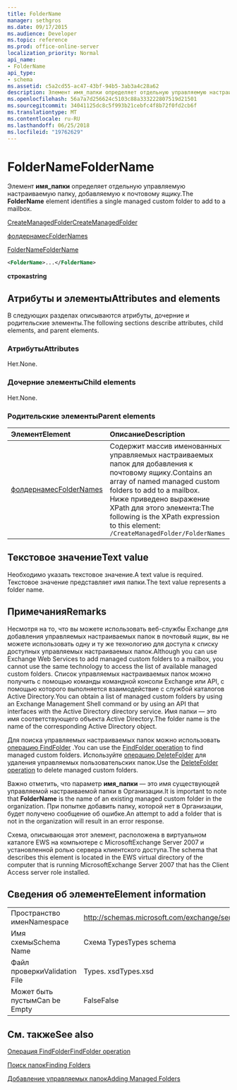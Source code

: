 ```yaml
---
title: FolderName
manager: sethgros
ms.date: 09/17/2015
ms.audience: Developer
ms.topic: reference
ms.prod: office-online-server
localization_priority: Normal
api_name:
- FolderName
api_type:
- schema
ms.assetid: c5a2cd55-ac47-43bf-94b5-3ab3a4c28a62
description: Элемент имя_папки определяет отдельную управляемую настраиваемую папку, добавляемую к почтовому ящику.
ms.openlocfilehash: 56a7a7d256624c5103c88a333222807519d21501
ms.sourcegitcommit: 34041125dc8c5f993b21cebfc4f8b72f0fd2cb6f
ms.translationtype: MT
ms.contentlocale: ru-RU
ms.lasthandoff: 06/25/2018
ms.locfileid: "19762629"
---
```

# <a name="foldername"></a><span data-ttu-id="4b2f0-103">FolderName</span><span class="sxs-lookup"><span data-stu-id="4b2f0-103">FolderName</span></span>

<span data-ttu-id="4b2f0-104">Элемент **имя_папки** определяет отдельную управляемую настраиваемую папку, добавляемую к почтовому ящику.</span><span class="sxs-lookup"><span data-stu-id="4b2f0-104">The **FolderName** element identifies a single managed custom folder to add to a mailbox.</span></span> 
  
[<span data-ttu-id="4b2f0-105">CreateManagedFolder</span><span class="sxs-lookup"><span data-stu-id="4b2f0-105">CreateManagedFolder</span></span>](createmanagedfolder.md)
  
[<span data-ttu-id="4b2f0-106">фолдернамес</span><span class="sxs-lookup"><span data-stu-id="4b2f0-106">FolderNames</span></span>](foldernames.md)
  
[<span data-ttu-id="4b2f0-107">FolderName</span><span class="sxs-lookup"><span data-stu-id="4b2f0-107">FolderName</span></span>](foldername.md)
  
```xml
<FolderName>...</FolderName>
```

 <span data-ttu-id="4b2f0-108">**строка**</span><span class="sxs-lookup"><span data-stu-id="4b2f0-108">**string**</span></span>
## <a name="attributes-and-elements"></a><span data-ttu-id="4b2f0-109">Атрибуты и элементы</span><span class="sxs-lookup"><span data-stu-id="4b2f0-109">Attributes and elements</span></span>

<span data-ttu-id="4b2f0-110">В следующих разделах описываются атрибуты, дочерние и родительские элементы.</span><span class="sxs-lookup"><span data-stu-id="4b2f0-110">The following sections describe attributes, child elements, and parent elements.</span></span>
  
### <a name="attributes"></a><span data-ttu-id="4b2f0-111">Атрибуты</span><span class="sxs-lookup"><span data-stu-id="4b2f0-111">Attributes</span></span>

<span data-ttu-id="4b2f0-112">Нет.</span><span class="sxs-lookup"><span data-stu-id="4b2f0-112">None.</span></span>
  
### <a name="child-elements"></a><span data-ttu-id="4b2f0-113">Дочерние элементы</span><span class="sxs-lookup"><span data-stu-id="4b2f0-113">Child elements</span></span>

<span data-ttu-id="4b2f0-114">Нет.</span><span class="sxs-lookup"><span data-stu-id="4b2f0-114">None.</span></span>
  
### <a name="parent-elements"></a><span data-ttu-id="4b2f0-115">Родительские элементы</span><span class="sxs-lookup"><span data-stu-id="4b2f0-115">Parent elements</span></span>

|<span data-ttu-id="4b2f0-116">**Элемент**</span><span class="sxs-lookup"><span data-stu-id="4b2f0-116">**Element**</span></span>|<span data-ttu-id="4b2f0-117">**Описание**</span><span class="sxs-lookup"><span data-stu-id="4b2f0-117">**Description**</span></span>|
|:-----|:-----|
|[<span data-ttu-id="4b2f0-118">фолдернамес</span><span class="sxs-lookup"><span data-stu-id="4b2f0-118">FolderNames</span></span>](foldernames.md) <br/> |<span data-ttu-id="4b2f0-119">Содержит массив именованных управляемых настраиваемых папок для добавления к почтовому ящику.</span><span class="sxs-lookup"><span data-stu-id="4b2f0-119">Contains an array of named managed custom folders to add to a mailbox.</span></span>  <br/> <span data-ttu-id="4b2f0-120">Ниже приведено выражение XPath для этого элемента:</span><span class="sxs-lookup"><span data-stu-id="4b2f0-120">The following is the XPath expression to this element:</span></span>  <br/>  `/CreateManagedFolder/FolderNames` <br/> |
   
## <a name="text-value"></a><span data-ttu-id="4b2f0-121">Текстовое значение</span><span class="sxs-lookup"><span data-stu-id="4b2f0-121">Text value</span></span>

<span data-ttu-id="4b2f0-122">Необходимо указать текстовое значение.</span><span class="sxs-lookup"><span data-stu-id="4b2f0-122">A text value is required.</span></span> <span data-ttu-id="4b2f0-123">Текстовое значение представляет имя папки.</span><span class="sxs-lookup"><span data-stu-id="4b2f0-123">The text value represents a folder name.</span></span>
  
## <a name="remarks"></a><span data-ttu-id="4b2f0-124">Примечания</span><span class="sxs-lookup"><span data-stu-id="4b2f0-124">Remarks</span></span>

<span data-ttu-id="4b2f0-125">Несмотря на то, что вы можете использовать веб-службы Exchange для добавления управляемых настраиваемых папок в почтовый ящик, вы не можете использовать одну и ту же технологию для доступа к списку доступных управляемых настраиваемых папок.</span><span class="sxs-lookup"><span data-stu-id="4b2f0-125">Although you can use Exchange Web Services to add managed custom folders to a mailbox, you cannot use the same technology to access the list of available managed custom folders.</span></span> <span data-ttu-id="4b2f0-126">Список управляемых настраиваемых папок можно получить с помощью команды командной консоли Exchange или API, с помощью которого выполняется взаимодействие с службой каталогов Active Directory.</span><span class="sxs-lookup"><span data-stu-id="4b2f0-126">You can obtain a list of managed custom folders by using an Exchange Management Shell command or by using an API that interfaces with the Active Directory directory service.</span></span> <span data-ttu-id="4b2f0-127">Имя папки — это имя соответствующего объекта Active Directory.</span><span class="sxs-lookup"><span data-stu-id="4b2f0-127">The folder name is the name of the corresponding Active Directory object.</span></span>
  
<span data-ttu-id="4b2f0-128">Для поиска управляемых настраиваемых папок можно использовать [операцию FindFolder](findfolder-operation.md) .</span><span class="sxs-lookup"><span data-stu-id="4b2f0-128">You can use the [FindFolder operation](findfolder-operation.md) to find managed custom folders.</span></span> <span data-ttu-id="4b2f0-129">Используйте [операцию DeleteFolder](deletefolder-operation.md) для удаления управляемых пользовательских папок.</span><span class="sxs-lookup"><span data-stu-id="4b2f0-129">Use the [DeleteFolder operation](deletefolder-operation.md) to delete managed custom folders.</span></span> 
  
<span data-ttu-id="4b2f0-130">Важно отметить, что параметр **имя_папки** — это имя существующей управляемой настраиваемой папки в Организации.</span><span class="sxs-lookup"><span data-stu-id="4b2f0-130">It is important to note that **FolderName** is the name of an existing managed custom folder in the organization.</span></span> <span data-ttu-id="4b2f0-131">При попытке добавить папку, которой нет в Организации, будет получено сообщение об ошибке.</span><span class="sxs-lookup"><span data-stu-id="4b2f0-131">An attempt to add a folder that is not in the organization will result in an error response.</span></span> 
  
<span data-ttu-id="4b2f0-132">Схема, описывающая этот элемент, расположена в виртуальном каталоге EWS на компьютере с MicrosoftExchange Server 2007 и установленной ролью сервера клиентского доступа.</span><span class="sxs-lookup"><span data-stu-id="4b2f0-132">The schema that describes this element is located in the EWS virtual directory of the computer that is running MicrosoftExchange Server 2007 that has the Client Access server role installed.</span></span>
  
## <a name="element-information"></a><span data-ttu-id="4b2f0-133">Сведения об элементе</span><span class="sxs-lookup"><span data-stu-id="4b2f0-133">Element information</span></span>

|||
|:-----|:-----|
|<span data-ttu-id="4b2f0-134">Пространство имен</span><span class="sxs-lookup"><span data-stu-id="4b2f0-134">Namespace</span></span>  <br/> |http://schemas.microsoft.com/exchange/services/2006/types  <br/> |
|<span data-ttu-id="4b2f0-135">Имя схемы</span><span class="sxs-lookup"><span data-stu-id="4b2f0-135">Schema Name</span></span>  <br/> |<span data-ttu-id="4b2f0-136">Схема Types</span><span class="sxs-lookup"><span data-stu-id="4b2f0-136">Types schema</span></span>  <br/> |
|<span data-ttu-id="4b2f0-137">Файл проверки</span><span class="sxs-lookup"><span data-stu-id="4b2f0-137">Validation File</span></span>  <br/> |<span data-ttu-id="4b2f0-138">Types. xsd</span><span class="sxs-lookup"><span data-stu-id="4b2f0-138">Types.xsd</span></span>  <br/> |
|<span data-ttu-id="4b2f0-139">Может быть пустым</span><span class="sxs-lookup"><span data-stu-id="4b2f0-139">Can be Empty</span></span>  <br/> |<span data-ttu-id="4b2f0-140">False</span><span class="sxs-lookup"><span data-stu-id="4b2f0-140">False</span></span>  <br/> |
   
## <a name="see-also"></a><span data-ttu-id="4b2f0-141">См. также</span><span class="sxs-lookup"><span data-stu-id="4b2f0-141">See also</span></span>



[<span data-ttu-id="4b2f0-142">Операция FindFolder</span><span class="sxs-lookup"><span data-stu-id="4b2f0-142">FindFolder operation</span></span>](findfolder-operation.md)


[<span data-ttu-id="4b2f0-143">Поиск папок</span><span class="sxs-lookup"><span data-stu-id="4b2f0-143">Finding Folders</span></span>](http://msdn.microsoft.com/library/9124d868-017a-43f0-b915-5c0082cacec9%28Office.15%29.aspx)
  
[<span data-ttu-id="4b2f0-144">Добавление управляемых папок</span><span class="sxs-lookup"><span data-stu-id="4b2f0-144">Adding Managed Folders</span></span>](http://msdn.microsoft.com/library/846658c6-7043-40fb-8439-19f97c2a967f%28Office.15%29.aspx)

